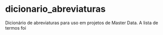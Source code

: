 # dicionario_abreviaturas
Dicionário de abreviaturas para uso em projetos de Master Data. A lista de termos foi 
